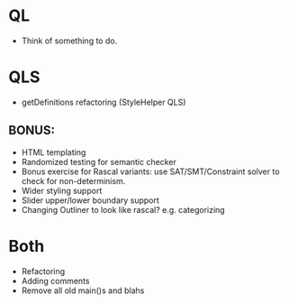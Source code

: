 # QL
* Think of something to do.

# QLS
* getDefinitions refactoring (StyleHelper QLS)

## BONUS:
* HTML templating
* Randomized testing for semantic checker
* Bonus exercise for Rascal variants: use SAT/SMT/Constraint solver to check for non-determinism.
* Wider styling support
* Slider upper/lower boundary support
* Changing Outliner to look like rascal? e.g. categorizing 

# Both
* Refactoring
* Adding comments
* Remove all old main()s and blahs
